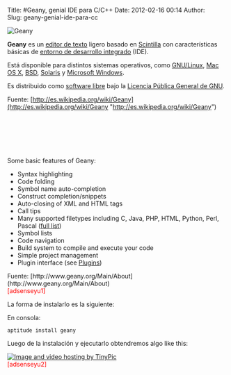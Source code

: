 Title: #Geany, genial IDE para C/C++
Date: 2012-02-16 00:14
Author:  
Slug: geany-genial-ide-para-cc

![Geany](http://abr4xas.org/wp-content/uploads/2012/02/256px-Geany_logo.svg_.png "256px-Geany_logo.svg")

**Geany** es un [editor de
texto](http://es.wikipedia.org/wiki/Editor_de_texto "Editor de texto") ligero
basado
en [Scintilla](http://es.wikipedia.org/wiki/Scintilla "Scintilla") con
características básicas de [entorno de desarrollo
integrado](http://es.wikipedia.org/wiki/Entorno_de_desarrollo_integrado "Entorno de desarrollo integrado") (IDE).

Está disponible para distintos sistemas operativos,
como [GNU/Linux](http://es.wikipedia.org/wiki/GNU/Linux "GNU/Linux"), [Mac
OS
X](http://es.wikipedia.org/wiki/Mac_OS_X "Mac OS X"), [BSD](http://es.wikipedia.org/wiki/Berkeley_Software_Distribution "Berkeley Software Distribution"), [Solaris](http://es.wikipedia.org/wiki/Solaris_(sistema_operativo) "Solaris (sistema operativo)") y [Microsoft
Windows](http://es.wikipedia.org/wiki/Microsoft_Windows "Microsoft Windows").

Es distribuido como [software
libre](http://es.wikipedia.org/wiki/Software_libre "Software libre") bajo
la [Licencia Pública General de
GNU](http://es.wikipedia.org/wiki/GNU_General_Public_License "GNU General Public License").

Fuente: [http://es.wikipedia.org/wiki/Geany](http://es.wikipedia.org/wiki/Geany "http://es.wikipedia.org/wiki/Geany")

 

 

 

<!--more-->

Some basic features of Geany:

-   Syntax highlighting
-   Code folding
-   Symbol name auto-completion
-   Construct completion/snippets
-   Auto-closing of XML and HTML tags
-   Call tips
-   Many supported filetypes including C, Java, PHP, HTML, Python, Perl,
    Pascal ([full list](http://www.geany.org/Main/AllFiletypes))
-   Symbol lists
-   Code navigation
-   Build system to compile and execute your code
-   Simple project management
-   Plugin interface
    (see [Plugins](http://www.geany.org/Support/Plugins))

<div>
Fuente: [http://www.geany.org/Main/About](http://www.geany.org/Main/About)

</div>
<span style="color: #ff0000;">[adsenseyu1]</span>

La forma de instalarlo es la siguiente:

En consola:

`aptitude install geany`

Luego de la instalación y ejecutarlo obtendremos algo like this:

[![Image and video hosting by
TinyPic](http://i41.tinypic.com/2dkhdl2.jpg)](http://tinypic.com?ref=2dkhdl2)  
<span style="color: #ff0000;">[adsenseyu2]</span>
